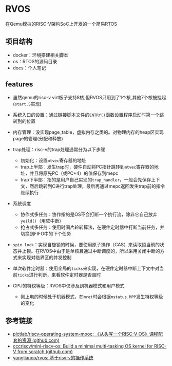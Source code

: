 # RVOS
在Qemu模拟的RISC-V架构SoC上开发的一个简易RTOS



## 项目结构

- docker：环境搭建相关脚本
- os：RTOS的源码目录
- docs：个人笔记

## features
- 虽然qemu的risc-v virt板子支持8核,但RVOS只用到了1个核,其他7个核被挂起(`start.S`实现)
- 系统入口的设置：通过链接脚本文件的`ENTRY()`函数设置程序启动时第一个跳转到的位置
- 内存管理：没实现page_table，虚拟内存之类的。对物理内存的heap区实现page的管理(分配和释放)
- trap处理：risc-v的trap处理通常分为以下步骤
  - 初始化：设置`mtvec`寄存器的地址
  - trap上半部：发生trap时，硬件自动将PC指针跳转到`mtvec`寄存器的地址，并且将原先PC（或PC+4）的值保存到mepc
  - trap下半部：指的是用户自己实现的`trap_handler`，一般会先保存上下文，然后跳转到C进行trap处理，最后再通过mepc返回发生trap前的指令继续执行

- 系统调度
  - 协作式多任务：协作指的是OS不会打断一个执行流，除非它自己放弃`yeild()`（用软中断）
  - 抢占式多任务：使用时间片轮转算法，在硬件定时器中打断当前任务，并切换到FIFO中的下个任务
- `spin lock`：实现自旋锁的时候，要使用原子操作（CAS）来读取锁当前的状态并上锁。在RVOS中由于是单核且通过中断调度的，所以采用关闭中断的方式来实现对临界区的并发控制
- 单次软件定时器：使用全局的`ticks`来实现，在硬件定时器中断上下文中对当前`ticks`进行判断，来看软件定时器是否超时
- CPU的特权等级：RVOS中仅涉及到机器模式和用户模式
  - 刚上电的时候处于机器模式，在`mret`时会根据`mstatus.MPP`发生特权等级的变化


## 参考链接

- [plctlab/riscv-operating-system-mooc: 《从头写一个RISC-V OS》课程配套的资源 (github.com)](https://github.com/plctlab/riscv-operating-system-mooc/tree/main)
- [cccriscv/mini-riscv-os: Build a minimal multi-tasking OS kernel for RISC-V from scratch (github.com)](https://github.com/cccriscv/mini-riscv-os)
- [yanglianoo/rvos: 基于risv-v的操作系统](https://github.com/yanglianoo/rvos)
